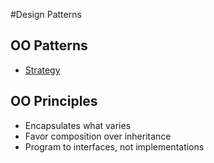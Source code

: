 #Design Patterns


## OO Patterns
* [Strategy](/src/strategy/README.md) 



## OO Principles

* Encapsulates what varies
* Favor composition over inheritance
* Program to interfaces, not implementations
